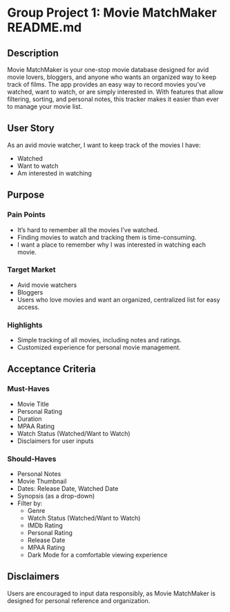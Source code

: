 # Group Project 1: Movie MatchMaker README.md


## Description

Movie MatchMaker is your one-stop movie database designed for avid movie lovers, bloggers, and anyone who wants an organized way to keep track of films. The app provides an easy way to record movies you’ve watched, want to watch, or are simply interested in. With features that allow filtering, sorting, and personal notes, this tracker makes it easier than ever to manage your movie list.

## User Story
As an avid movie watcher, I want to keep track of the movies I have:
 - Watched
 - Want to watch
 - Am interested in watching

## Purpose

### Pain Points
- It’s hard to remember all the movies I’ve watched.
- Finding movies to watch and tracking them is time-consuming.
- I want a place to remember why I was interested in watching each movie.

### Target Market
- Avid movie watchers
- Bloggers
- Users who love movies and want an organized, centralized list for easy access.

### Highlights
- Simple tracking of all movies, including notes and ratings.
- Customized experience for personal movie management.

## Acceptance Criteria

### Must-Haves
- Movie Title
- Personal Rating
- Duration
- MPAA Rating
- Watch Status (Watched/Want to Watch)
- Disclaimers for user inputs

### Should-Haves
- Personal Notes
- Movie Thumbnail
- Dates: Release Date, Watched Date
- Synopsis (as a drop-down)
- Filter by:
    - Genre
    - Watch Status (Watched/Want to Watch)
    - IMDb Rating
    - Personal Rating
    - Release Date
    - MPAA Rating
    - Dark Mode for a comfortable viewing experience

## Disclaimers
Users are encouraged to input data responsibly, as Movie MatchMaker is designed for personal reference and organization.
